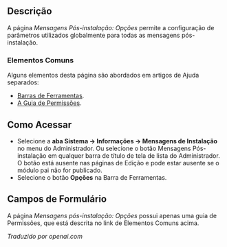 <!-- Filename: Help4.x:Post-installation_Messages:_Options  / Display title: Mensagens Pós-instalação: Opções -->

## Descrição

A página *Mensagens Pós-instalação: Opções* permite a configuração de parâmetros
utilizados globalmente para todas as mensagens pós-instalação.

### Elementos Comuns

Alguns elementos desta página são abordados em artigos de Ajuda separados:

* [Barras de Ferramentas](jdocmanual?article=help/common-elements/toolbars).
* [A Guia de Permissões](jdocmanual?article=help/common-elements/edit-permissions).

## Como Acessar

- Selecione a **aba Sistema -> Informações -> Mensagens de Instalação** no menu
  do Administrador. Ou selecione o botão Mensagens Pós-instalação em qualquer
  barra de título de tela de lista do Administrador. O botão está ausente nas
  páginas de Edição e pode estar ausente se o módulo pai não for publicado.
- Selecione o botão **Opções** na Barra de Ferramentas.

## Campos de Formulário

A página *Mensagens pós-instalação: Opções* possui apenas uma guia de Permissões,
que está descrita no link de Elementos Comuns acima.

*Traduzido por openai.com*

